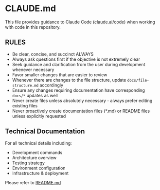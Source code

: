 # CLAUDE.md

This file provides guidance to Claude Code (claude.ai/code) when working with code in this repository.

## RULES

- Be clear, concise, and succinct ALWAYS
- Always ask questions first if the objective is not extremely clear
- Seek guidance and clarification from the user during development whenever necessary
- Favor smaller changes that are easier to review
- Whenever there are changes to the file structure, update `docs/file-structure.md` accordingly
- Ensure any changes requiring documentation have corresponding `docs/*` updates as well
- Never create files unless absolutely necessary - always prefer editing existing files
- Never proactively create documentation files (\*.md) or README files unless explicitly requested

## Technical Documentation

For all technical details including:

- Development commands
- Architecture overview
- Testing strategy
- Environment configuration
- Infrastructure & deployment

Please refer to [README.md](./README.md)
